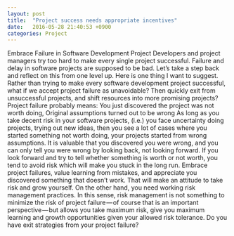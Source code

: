 ```yaml
---
layout: post
title:  "Project success needs appropriate incentives"
date:   2016-05-28 21:40:53 +0900
categories: Project
---
```


Embrace Failure in Software Development Project
Developers and project managers try too hard to make every single project successful. Failure and delay in software projects are supposed to be bad.
Let’s take a step back and reflect on this from one level up. Here is one thing I want to suggest.
Rather than trying to make every software development project successful, what if we accept project failure as unavoidable? Then quickly exit from unsuccessful projects, and shift resources into more promising projects?
Project failure probably means:
You just discovered the project was not worth doing,
Original assumptions turned out to be wrong
As long as you take decent risk in your software projects, (i.e.) you face uncertainty doing projects, trying out new ideas, then you see a lot of cases where you started something not worth doing, your projects started from wrong assumptions.
It is valuable that you discovered you were wrong, and you can only tell you were wrong by looking back, not looking forward. If you look forward and try to tell whether something is worth or not worth, you tend to avoid risk which will make you stuck in the long run.
Embrace project failures, value learning from mistakes, and appreciate you discovered something that doesn’t work. That will make an attitude to take risk and grow yourself.
On the other hand, you need working risk management practices. In this sense, risk management is not something to minimize the risk of project failure — of course that is an important perspective — but allows you take maximum risk, give you maximum learning and growth opportunities given your allowed risk tolerance.
Do you have exit strategies from your project failure?